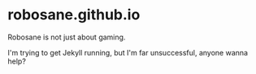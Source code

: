 robosane.github.io
==================

Robosane is not just about gaming.

I'm trying to get Jekyll running, but I'm far unsuccessful, anyone wanna help?
